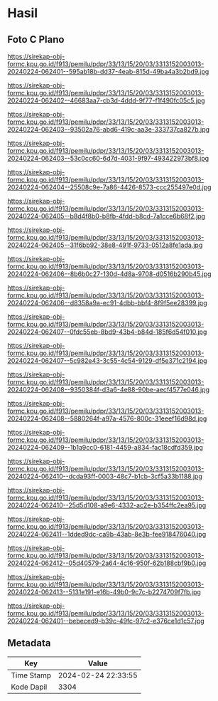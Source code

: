 # Hasil

## Foto C Plano

https://sirekap-obj-formc.kpu.go.id/f913/pemilu/pdpr/33/13/15/20/03/3313152003013-20240224-062401--595ab18b-dd37-4eab-815d-49ba4a3b2bd9.jpg

https://sirekap-obj-formc.kpu.go.id/f913/pemilu/pdpr/33/13/15/20/03/3313152003013-20240224-062402--46683aa7-cb3d-4ddd-9f77-f1f490fc05c5.jpg

https://sirekap-obj-formc.kpu.go.id/f913/pemilu/pdpr/33/13/15/20/03/3313152003013-20240224-062403--93502a76-abd6-419c-aa3e-333737ca827b.jpg

https://sirekap-obj-formc.kpu.go.id/f913/pemilu/pdpr/33/13/15/20/03/3313152003013-20240224-062403--53c0cc60-6d7d-4031-9f97-493422973bf8.jpg

https://sirekap-obj-formc.kpu.go.id/f913/pemilu/pdpr/33/13/15/20/03/3313152003013-20240224-062404--25508c9e-7a86-4426-8573-ccc255497e0d.jpg

https://sirekap-obj-formc.kpu.go.id/f913/pemilu/pdpr/33/13/15/20/03/3313152003013-20240224-062405--b8d4f8b0-b8fb-4fdd-b8cd-7a1cce6b68f2.jpg

https://sirekap-obj-formc.kpu.go.id/f913/pemilu/pdpr/33/13/15/20/03/3313152003013-20240224-062405--31f6bb92-38e8-491f-9733-0512a8fe1ada.jpg

https://sirekap-obj-formc.kpu.go.id/f913/pemilu/pdpr/33/13/15/20/03/3313152003013-20240224-062406--8b6b0c27-130d-4d8a-9708-d0516b290b45.jpg

https://sirekap-obj-formc.kpu.go.id/f913/pemilu/pdpr/33/13/15/20/03/3313152003013-20240224-062406--d8358a9a-ec91-4dbb-bbf4-8f9f5ee28399.jpg

https://sirekap-obj-formc.kpu.go.id/f913/pemilu/pdpr/33/13/15/20/03/3313152003013-20240224-062407--0fdc55eb-8bd9-43b4-b84d-185f6d54f010.jpg

https://sirekap-obj-formc.kpu.go.id/f913/pemilu/pdpr/33/13/15/20/03/3313152003013-20240224-062407--5c982e43-3c55-4c54-9129-df5e371c2194.jpg

https://sirekap-obj-formc.kpu.go.id/f913/pemilu/pdpr/33/13/15/20/03/3313152003013-20240224-062408--9350384f-d3a6-4e88-90be-aecf4577e046.jpg

https://sirekap-obj-formc.kpu.go.id/f913/pemilu/pdpr/33/13/15/20/03/3313152003013-20240224-062408--5880264f-a97a-4576-800c-31eeef16d98d.jpg

https://sirekap-obj-formc.kpu.go.id/f913/pemilu/pdpr/33/13/15/20/03/3313152003013-20240224-062409--1b1a9cc0-6181-4459-a834-fac18cdfd359.jpg

https://sirekap-obj-formc.kpu.go.id/f913/pemilu/pdpr/33/13/15/20/03/3313152003013-20240224-062410--dcda93ff-0003-48c7-b1cb-3cf5a33b1188.jpg

https://sirekap-obj-formc.kpu.go.id/f913/pemilu/pdpr/33/13/15/20/03/3313152003013-20240224-062410--25d5d108-a9e6-4332-ac2e-b354ffc2ea95.jpg

https://sirekap-obj-formc.kpu.go.id/f913/pemilu/pdpr/33/13/15/20/03/3313152003013-20240224-062411--1dded9dc-ca9b-43ab-8e3b-fee918476040.jpg

https://sirekap-obj-formc.kpu.go.id/f913/pemilu/pdpr/33/13/15/20/03/3313152003013-20240224-062412--05d40579-2a64-4c16-950f-62b188cbf9b0.jpg

https://sirekap-obj-formc.kpu.go.id/f913/pemilu/pdpr/33/13/15/20/03/3313152003013-20240224-062413--5131e191-e16b-49b0-9c7c-b2274709f7fb.jpg

https://sirekap-obj-formc.kpu.go.id/f913/pemilu/pdpr/33/13/15/20/03/3313152003013-20240224-062401--bebeced9-b39c-49fc-97c2-e376ce1d1c57.jpg


## Metadata

| Key        | Value               |
| ---------- | ------------------- |
| Time Stamp | 2024-02-24 22:33:55 |
| Kode Dapil | 3304                |



